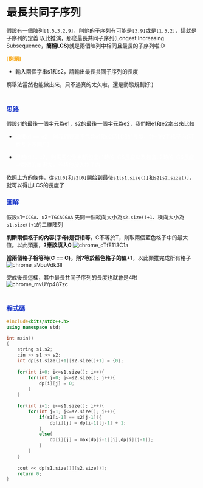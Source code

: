 # 最長共同子序列
假設有一個陣列`[1,5,3,2,9]`，則他的子序列有可能是`[3,9]`或是`[1,5,2]`，這就是子序列的定義
以此推演，那麼最長共同子序列(Longest Increasing Subsequence，**簡稱LCS**)就是兩個陣列中相同且最長的子序列啦:D

<font color=#F7A004>**[例題]**</font>
 - 輸入兩個字串s1和s2，請輸出最長共同子序列的長度

窮舉法當然也能做出來，只不過真的太久啦，還是動態規劃好:)

### <font color=#1936C9>**<br>思路**</font>
假設s1的最後一個字元為e1，s2的最後一個字元為e2，我們把e1和e2拿出來比較
 - <font color=white>如果e1 == e2，則我們要取不包含e1和e2時LCS的長度，並+1放至格子內(可參考下方圖片)
    
 - 但若e1 != e2，則需要分別判斷包含e1時的LCS長度以及包含e2時的LCS長度中哪個的值更大，並將他放入格子內</font>

依照上方的條件，從`s1[0]`和`s2[0]`開始到最後`s1[s1.size()]`和`s2[s2.size()]`，就可以得出LCS的長度了


### <font color=#1936C9>**圖解**</font>
假設s1=`CCGA`、s2=`TGCACGAA`
先開一個縱向大小為`s2.size()+1`、橫向大小為`s1.size()+1`的二維陣列

**判斷兩個格子的內容(字母)是否相等**，C不等於T，則取兩個藍色格子中的最大值。以此類推，**?應該填入0**
![chrome_cTfE113C1a](https://hackmd.io/_uploads/rypkGx-MC.png)

**當兩個格子相等時(C == C)，則?等於藍色格子的值+1**，以此類推完成所有格子
![chrome_aVbuVdk3Il](https://hackmd.io/_uploads/H1WUVebfC.png)

完成後長這樣，其中最長共同子序列的長度也就會是4啦
![chrome_mvUYp487zc](https://hackmd.io/_uploads/H1f6rl-M0.png)

### <font color=#1936C9>**<br>程式碼**</font>
``` cpp
#include<bits/stdc++.h>
using namespace std;

int main()
{
	string s1,s2;
	cin >> s1 >> s2;
	int dp[s1.size()+1][s2.size()+1] = {0};
	
	for(int i=0; i<=s1.size(); i++){
		for(int j=0; j<=s2.size(); j++){
			dp[i][j] = 0;
		}
	}
	
	for(int i=1; i<=s1.size(); i++){
		for(int j=1; j<=s2.size(); j++){
			if(s1[i-1] == s2[j-1]){
				dp[i][j] = dp[i-1][j-1] + 1;
			}
			else{
				dp[i][j] = max(dp[i-1][j],dp[i][j-1]);
			}
		}
	}
	
	cout << dp[s1.size()][s2.size()];
	return 0;
}

```
